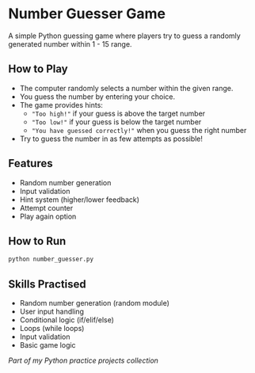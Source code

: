 # Number Guesser Game  

A simple Python guessing game where players try to guess a randomly generated number within 1 - 15 range.  


## How to Play  
- The computer randomly selects a number within the given range.  
- You guess the number by entering your choice.  
- The game provides hints:  
  - `"Too high!"` if your guess is above the target number  
  - `"Too low!"` if your guess is below the target number  
  - `"You have guessed correctly!"` when you guess the right number  
- Try to guess the number in as few attempts as possible!  

## Features  
- Random number generation  
- Input validation  
- Hint system (higher/lower feedback)  
- Attempt counter  
- Play again option  

## How to Run  
```bash
python number_guesser.py
```

## Skills Practised
- Random number generation (random module)
- User input handling
- Conditional logic (if/elif/else)
- Loops (while loops)
- Input validation
- Basic game logic

*Part of my Python practice projects collection*

